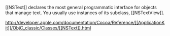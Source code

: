 [[NSText]] declares the most general programmatic interface for objects that manage text. You usually use instances of its subclass, [[NSTextView]].

http://developer.apple.com/documentation/Cocoa/Reference/[[ApplicationKit]]/ObjC_classic/Classes/[[NSText]].html